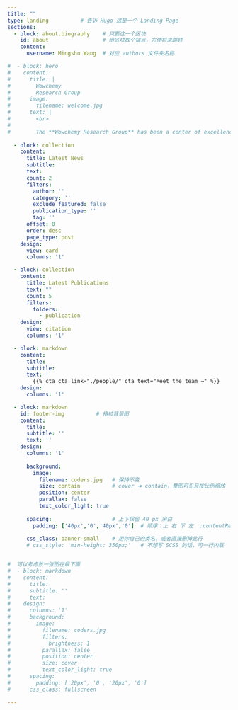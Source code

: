 ```yaml
---
title: ""
type: landing          # 告诉 Hugo 这是一个 Landing Page
sections:
  - block: about.biography    # 只要这一个区块
    id: about                 # 给区块取个锚点，方便将来跳转
    content:
      username: Mingshu Wang  # 对应 authors 文件夹名称

#  - block: hero
#    content:
#      title: |
#        Wowchemy
#        Research Group
#      image:
#        filename: welcome.jpg
#      text: |
#        <br>
#        
#        The **Wowchemy Research Group** has been a center of excellence for Artificial Intelligence research, teaching, and practice since its founding in 2016.
  
  - block: collection
    content:
      title: Latest News
      subtitle:
      text:
      count: 2
      filters:
        author: ''
        category: ''
        exclude_featured: false
        publication_type: ''
        tag: ''
      offset: 0
      order: desc
      page_type: post
    design:
      view: card
      columns: '1'

  - block: collection
    content:
      title: Latest Publications
      text: ""
      count: 5
      filters:
        folders:
          - publication
    design:
      view: citation
      columns: '1'

  - block: markdown
    content:
      title:
      subtitle:
      text: |
        {{% cta cta_link="./people/" cta_text="Meet the team →" %}}
    design:
      columns: '1'

  - block: markdown
    id: footer-img          # 格拉背景图
    content:
      title:
      subtitle: ''
      text: ''
    design:
      columns: '1'
  
      background:
        image:
          filename: coders.jpg   # 保持不变
          size: contain          # cover ➜ contain，整图可见且按比例缩放
          position: center
          parallax: false
          text_color_light: true
  
      spacing:                   # 上下保留 40 px 余白
        padding: ['40px','0','40px','0']  # 顺序：上 右 下 左  :contentReference[oaicite:0]{index=0}
  
      css_class: banner-small    # 用你自己的类名，或者直接删掉此行
      # css_style: 'min-height: 350px;'   # 不想写 SCSS 的话，可一行内联


#  可以考虑放一张图在最下面
#  - block: markdown
#    content:
#      title:
#      subtitle: ''
#      text:
#    design:
#      columns: '1'
#      background:
#        image: 
#          filename: coders.jpg
#          filters:
#            brightness: 1
#          parallax: false
#          position: center
#          size: cover
#          text_color_light: true
#      spacing:
#        padding: ['20px', '0', '20px', '0']
#      css_class: fullscreen

---
```

